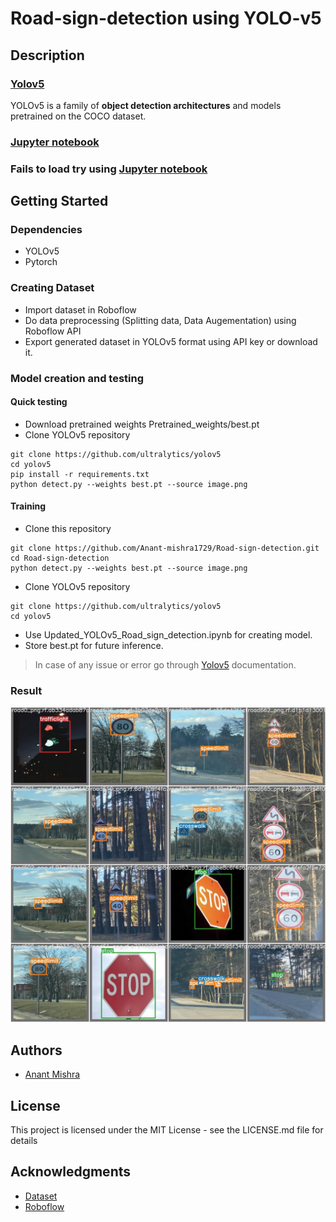 # Road-sign-detection using YOLO-v5

## Description

### [Yolov5](https://github.com/ultralytics/yolov5)
YOLOv5 is a family of **object detection architectures** and models pretrained on the COCO dataset.

### <a href="https://github.com/Anant-mishra1729/Road-sign-detection/blob/main/Updated_YOLOv5_Road_sign_detection.ipynb">Jupyter notebook</a>
### Fails to load try using <a href="https://nbviewer.org/github/Anant-mishra1729/Road-sign-detection/blob/main/Updated_YOLOv5_Road_sign_detection.ipynb">Jupyter notebook</a>
## Getting Started

### Dependencies

* YOLOv5
* Pytorch

### Creating Dataset

* Import dataset in Roboflow 
* Do data preprocessing (Splitting data, Data Augementation) using Roboflow API
* Export generated dataset in YOLOv5 format using API key or download it.

### Model creation and testing

#### Quick testing
* Download pretrained weights Pretrained_weights/best.pt
* Clone YOLOv5 repository
```
git clone https://github.com/ultralytics/yolov5
cd yolov5
pip install -r requirements.txt
python detect.py --weights best.pt --source image.png
``` 

#### Training

* Clone this repository
```
git clone https://github.com/Anant-mishra1729/Road-sign-detection.git
cd Road-sign-detection
python detect.py --weights best.pt --source image.png
```

* Clone YOLOv5 repository
```
git clone https://github.com/ultralytics/yolov5
cd yolov5
``` 

* Use Updated_YOLOv5_Road_sign_detection.ipynb for creating model.
* Store best.pt for future inference.
</details>

> In case of any issue or error go through [Yolov5](https://github.com/ultralytics/yolov5) documentation. 

### Result
<img src = "output.jpeg"/>

## Authors

* [Anant Mishra]("https://github.com/Anant-mishra1729")

## License

This project is licensed under the MIT License - see the LICENSE.md file for details

## Acknowledgments

* [Dataset](https://www.kaggle.com/datasets/andrewmvd/road-sign-detection)
* [Roboflow](https://roboflow.com/)
